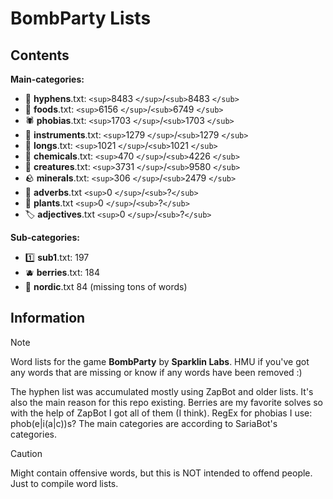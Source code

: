 # BombParty Lists

## Contents

**Main-categories:**

* 🔗 **hyphens**.txt:  `<sup>`8483 `</sup>`/`<sub>`8483 `</sub>`
* 🍔 **foods**.txt:  `<sup>`6156 `</sup>`/`<sub>`6749 `</sub>`
* 🕷 **phobias**.txt:  `<sup>`1703 `</sup>`/`<sub>`1703 `</sub>`
* 🎸 **instruments**.txt:  `<sup>`1279 `</sup>`/`<sub>`1279 `</sub>`
* 📏 **longs**.txt:  `<sup>`1021 `</sup>`/`<sub>`1021 `</sub>`
* :test_tube: **chemicals**.txt:  `<sup>`470 `</sup>`/`<sub>`4226 `</sub>`
* 🦋 **creatures**.txt:  `<sup>`3731 `</sup>`/`<sub>`9580 `</sub>`
* :rock: **minerals**.txt:  `<sup>`306 `</sup>`/`<sub>`2479 `</sub>`
* 🌠 **adverbs**.txt `<sup>`0 `</sup>`/`<sub>`?`</sub>`
* 🌱 **plants**.txt `<sup>`0 `</sup>`/`<sub>`?`</sub>`
* 🏷 **adjectives**.txt `<sup>`0 `</sup>`/`<sub>`?`</sub>`

**Sub-categories:**

* 1️⃣ **sub1**.txt: 197
* :blueberries: **berries**.txt: 184
* 🚢 **nordic**.txt 84 (missing tons of words)

## Information

> [!NOTE]
> Word lists for the game **BombParty** by **Sparklin Labs**.
> HMU if you've got any words that are missing or know if any words have been removed :)
>
> The hyphen list was accumulated mostly using ZapBot and older lists.
> It's also the main reason for this repo existing.
> Berries are my favorite solves so with the help of ZapBot I got all of them (I think).
> RegEx for phobias I use: phob(e|i(a|c))s?
> The main categories are according to SariaBot's categories.

> [!CAUTION]
> Might contain offensive words, but this is NOT intended to offend people. Just to compile word lists.
